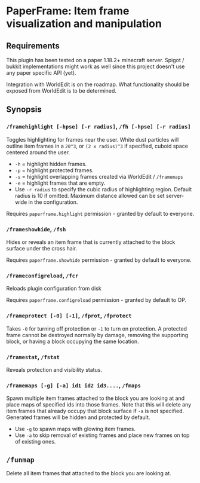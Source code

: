 # PaperFrame: Item frame visualization and manipulation

## Requirements

This plugin has been tested on a paper 1.18.2+ minecraft server. Spigot / bukkit implementations might work as well
since this project doesn't use any paper specific API (yet).

Integration with WorldEdit is on the roadmap. What functionality should be exposed from WorldEdit is to be determined.

## Synopsis

### `/framehighlight [-hpse] [-r radius]`, `/fh [-hpse] [-r radius]`

Toggles highlighting for frames near the user. White dust particles will outline item frames in a `20^3`,
or `(2 x radius)^3` if specified, cuboid space centered around the user.

* `-h` = highlight hidden frames.
* `-p` = highlight protected frames.
* `-s` = highlight overlapping frames created via WorldEdit / `/framemaps`
* `-e` = highlight frames that are empty.
* Use `-r radius` to specify the cubic radius of highlighting region. Default radius is 10 if omitted. Maximum distance
  allowed can be set server-wide in the configuration.

Requires `paperframe.highlight` permission - granted by default to everyone.

### `/frameshowhide`, `/fsh`

Hides or reveals an item frame that is currently attached to the block surface under the cross hair.

Requires `paperframe.showhide` permission - granted by default to everyone.

### `/frameconfigreload`, `/fcr`

Reloads plugin configuration from disk

Requires `paperframe.configreload` permission - granted by default to OP.

### `/frameprotect [-0] [-1]`, `/fprot`, `/fprotect`

Takes `-0` for turning off protection or `-1` to turn on protection. A protected frame cannot be destroyed normally by
damage, removing the supporting block, or having a block occupying the same location.

### `/framestat`, `/fstat`

Reveals protection and visibility status.

### `/framemaps [-g] [-a] id1 id2 id3....`, `/fmaps`

Spawn multiple item frames attached to the block you are looking at and place maps of specified ids into those frames.
Note that this will delete any item frames that already occupy that block surface if `-a` is not specified. Generated
frames will be hidden and protected by default.

* Use `-g` to spawn maps with glowing item frames.
* Use `-a` to skip removal of existing frames and place new frames on top of existing ones.

## `/funmap`

Delete all item frames that attached to the block you are looking at.